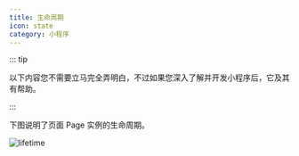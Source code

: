 ```yaml
---
title: 生命周期
icon: state
category: 小程序
---
```


::: tip

<Badge text="不需要立即掌握" />

以下内容您不需要立马完全弄明白，不过如果您深入了解并开发小程序后，它及其有帮助。

:::

下图说明了页面 Page 实例的生命周期。

![lifetime](https://res.wx.qq.com/wxdoc/dist/assets/img/page-lifecycle.2e646c86.png)
